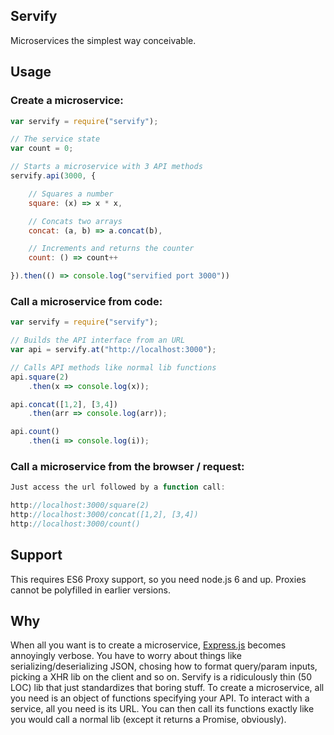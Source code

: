 ## Servify

Microservices the simplest way conceivable.

## Usage

### Create a microservice:

```javascript
var servify = require("servify");

// The service state
var count = 0;

// Starts a microservice with 3 API methods
servify.api(3000, {

    // Squares a number
    square: (x) => x * x,

    // Concats two arrays
    concat: (a, b) => a.concat(b),

    // Increments and returns the counter
    count: () => count++

}).then(() => console.log("servified port 3000"))
```

### Call a microservice from code:

```javascript
var servify = require("servify");

// Builds the API interface from an URL
var api = servify.at("http://localhost:3000");

// Calls API methods like normal lib functions
api.square(2)
    .then(x => console.log(x));

api.concat([1,2], [3,4])
    .then(arr => console.log(arr));

api.count()
    .then(i => console.log(i));
```

### Call a microservice from the browser / request:

```javascript
Just access the url followed by a function call:

http://localhost:3000/square(2)
http://localhost:3000/concat([1,2], [3,4])
http://localhost:3000/count()
```

## Support

This requires ES6 Proxy support, so you need node.js 6 and up. Proxies cannot be polyfilled in earlier versions.

## Why

When all you want is to create a microservice, [Express.js](http://expressjs.com) becomes annoyingly verbose. You have to worry about things like serializing/deserializing JSON, chosing how to format query/param inputs, picking a XHR lib on the client and so on. Servify is a ridiculously thin (50 LOC) lib that just standardizes that boring stuff. To create a microservice, all you need is an object of functions specifying your API. To interact with a service, all you need is its URL. You can then call its functions exactly like you would call a normal lib (except it returns a Promise, obviously).
